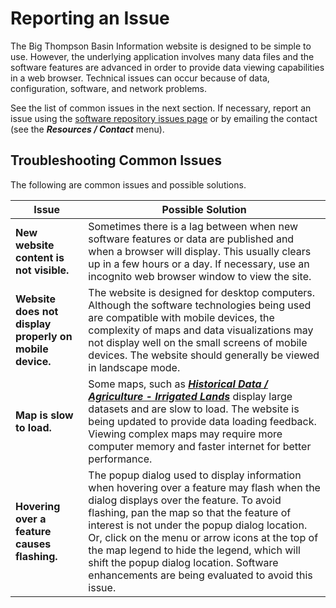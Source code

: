 # Reporting an Issue #

The Big Thompson Basin Information website is designed to be simple to use.
However, the underlying application involves many data files and
the software features are advanced in order to provide data viewing capabilities in a web browser.
Technical issues can occur because of data, configuration, software, and network problems.

See the list of common issues in the next section.
If necessary, report an issue using the
[software repository issues page](https://github.com/OpenWaterFoundation/owf-infomapper-poudre/issues)
or by emailing the contact (see the ***Resources / Contact*** menu).

## Troubleshooting Common Issues ##

The following are common issues and possible solutions.

| **Issue** | **Possible Solution**
| -- | -- |
| **New website content is not visible.** | Sometimes there is a lag between when new software features or data are published and when a browser will display.  This usually clears up in a few hours or a day.  If necessary, use an incognito web browser window to view the site. |
| **Website does not display properly on mobile device.** | The website is designed for desktop computers.  Although the software technologies being used are compatible with mobile devices, the complexity of maps and data visualizations may not display well on the small screens of mobile devices. The website should generally be viewed in landscape mode. |
| **Map is slow to load.** | Some maps, such as [***Historical Data / Agriculture - Irrigated Lands***](#map/hist-ag-irrigated) display large datasets and are slow to load.  The website is being updated to provide data loading feedback.  Viewing complex maps may require more computer memory and faster internet for better performance. |
| **Hovering over a feature causes flashing.** | The popup dialog used to display information when hovering over a feature may flash when the dialog displays over the feature.  To avoid flashing, pan the map so that the feature of interest is not under the popup dialog location.  Or, click on the menu or arrow icons at the top of the map legend to hide the legend, which will shift the popup dialog location.  Software enhancements are being evaluated to avoid this issue.|
